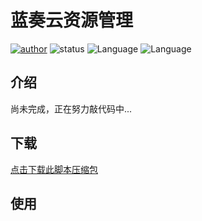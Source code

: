 蓝奏云资源管理 
=======

[![author](https://img.shields.io/badge/author-ayouth-green)](https://github.com/tianluanchen/scripts/)
![status](https://img.shields.io/badge/status-unfinished-critical)
![Language](https://img.shields.io/badge/lang-python-blue)
![Language](https://img.shields.io/badge/lang-javascript-yellow)

## 介绍

尚未完成，正在努力敲代码中...

## 下载 

[点击下载此脚本压缩包](http://r6n.cn/9g1sg)


## 使用
